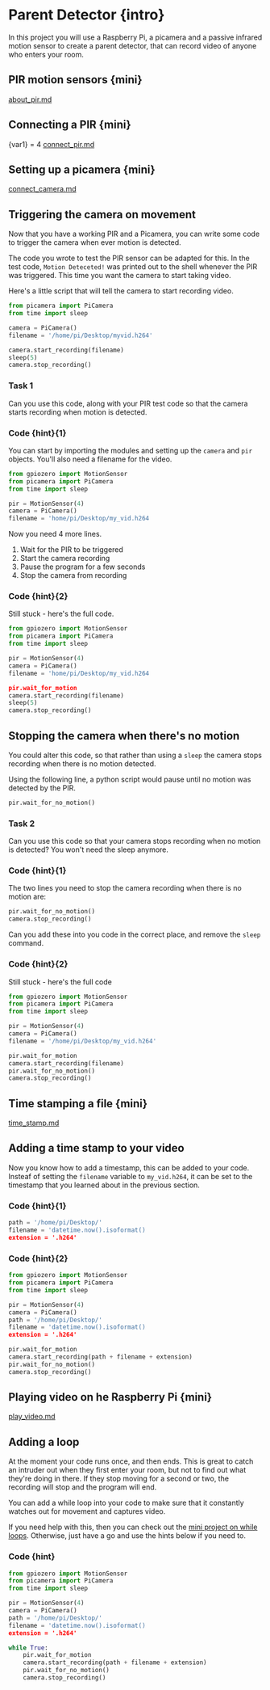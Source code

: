 # Parent Detector {intro}

In this project you will use a Raspberry Pi, a picamera and a passive infrared motion sensor to create a parent detector, that can record video of anyone who enters your room.

## PIR motion sensors {mini}
[about_pir.md](about_pir.md)

## Connecting a PIR {mini}
{var1} = 4
[connect_pir.md](connect_pir.md)

## Setting up a picamera {mini}
[connect_camera.md](connect_camera.md)

## Triggering the camera on movement

Now that you have a working PIR and a Picamera, you can write some code to trigger the camera when ever motion is detected.

The code you wrote to test the PIR sensor can be adapted for this. In the test code, `Motion Deteceted!` was printed out to the shell whenever the PIR was triggered. This time you want the camera to start taking video.

Here's a little script that will tell the camera to start recording video.

``` python
from picamera import PiCamera
from time import sleep

camera = PiCamera()
filename = '/home/pi/Desktop/myvid.h264'

camera.start_recording(filename)
sleep(5)
camera.stop_recording()
```

### Task 1

Can you use this code, along with your PIR test code so that the camera starts recording when motion is detected.

### Code {hint}{1}
You can start by importing the modules and setting up the `camera` and `pir` objects. You'll also need a filename for the video.

``` python
from gpiozero import MotionSensor
from picamera import PiCamera
from time import sleep

pir = MotionSensor(4)
camera = PiCamera()
filename = 'home/pi/Desktop/my_vid.h264
```

Now you need 4 more lines.
1. Wait for the PIR to be triggered
1. Start the camera recording
1. Pause the program for a few seconds
1. Stop the camera from recording

### Code {hint}{2}
Still stuck - here's the full code.
``` python
from gpiozero import MotionSensor
from picamera import PiCamera
from time import sleep

pir = MotionSensor(4)
camera = PiCamera()
filename = 'home/pi/Desktop/my_vid.h264

pir.wait_for_motion
camera.start_recording(filename)
sleep(5)
camera.stop_recording()
```

## Stopping the camera when there's no motion

You could alter this code, so that rather than using a `sleep` the camera stops recording when there is no motion detected.

Using the following line, a python script would pause until no motion was detected by the PIR.

``` python
pir.wait_for_no_motion()
```

### Task 2

Can you use this code so that your camera stops recording when no motion is detected? You won't need the sleep anymore.

### Code {hint}{1}
The two lines you need to stop the camera recording when there is no motion are:

``` python
pir.wait_for_no_motion()
camera.stop_recording()
```

Can you add these into you code in the correct place, and remove the `sleep` command.

### Code {hint}{2}
Still stuck - here's the full code

``` python
from gpiozero import MotionSensor
from picamera import PiCamera
from time import sleep

pir = MotionSensor(4)
camera = PiCamera()
filename = '/home/pi/Desktop/my_vid.h264'

pir.wait_for_motion
camera.start_recording(filename)
pir.wait_for_no_motion()
camera.stop_recording()
```

## Time stamping a file {mini}
[time_stamp.md](time_stamp.md)

## Adding a time stamp to your video

Now you know how to add a timestamp, this can be added to your code.
Insteaf of setting the `filename` variable to `my_vid.h264`, it can be set to the timestamp that you learned about in the previous section.

### Code {hint}{1}

``` python
path = '/home/pi/Desktop/'
filename = 'datetime.now().isoformat()
extension = '.h264'
```

### Code {hint}{2}
``` python
from gpiozero import MotionSensor
from picamera import PiCamera
from time import sleep

pir = MotionSensor(4)
camera = PiCamera()
path = '/home/pi/Desktop/'
filename = 'datetime.now().isoformat()
extension = '.h264'

pir.wait_for_motion
camera.start_recording(path + filename + extension)
pir.wait_for_no_motion()
camera.stop_recording()
```

## Playing video on he Raspberry Pi {mini}
[play_video.md](play_video.md)

## Adding a loop

At the moment your code runs once, and then ends. This is great to catch an intruder out when they first enter your room, but not to find out what they're doing in there. If they stop moving for a second or two, the recording will stop and the program will end.

You can add a while loop into your code to make sure that it constantly watches out for movement and captures video.

If you need help with this, then you can check out the [mini project on while loops](while_loops.md).
Otherwise, just have a go and use the hints below if you need to.

### Code {hint}
``` python
from gpiozero import MotionSensor
from picamera import PiCamera
from time import sleep

pir = MotionSensor(4)
camera = PiCamera()
path = '/home/pi/Desktop/'
filename = 'datetime.now().isoformat()
extension = '.h264'

while True:
    pir.wait_for_motion
    camera.start_recording(path + filename + extension)
    pir.wait_for_no_motion()
    camera.stop_recording()
```
